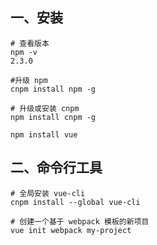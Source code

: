 ## 一、安装
    
    # 查看版本
    npm -v
    2.3.0

    #升级 npm
    cnpm install npm -g

    # 升级或安装 cnpm
    npm install cnpm -g
    
    npm install vue

## 二、命令行工具

    # 全局安装 vue-cli
    cnpm install --global vue-cli
    
    # 创建一个基于 webpack 模板的新项目
    vue init webpack my-project

